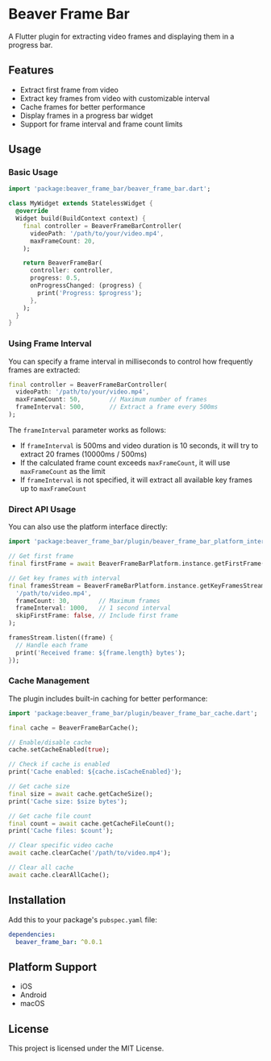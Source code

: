 # Beaver Frame Bar

A Flutter plugin for extracting video frames and displaying them in a progress bar.

## Features

- Extract first frame from video
- Extract key frames from video with customizable interval
- Cache frames for better performance
- Display frames in a progress bar widget
- Support for frame interval and frame count limits

## Usage

### Basic Usage

```dart
import 'package:beaver_frame_bar/beaver_frame_bar.dart';

class MyWidget extends StatelessWidget {
  @override
  Widget build(BuildContext context) {
    final controller = BeaverFrameBarController(
      videoPath: '/path/to/your/video.mp4',
      maxFrameCount: 20,
    );

    return BeaverFrameBar(
      controller: controller,
      progress: 0.5,
      onProgressChanged: (progress) {
        print('Progress: $progress');
      },
    );
  }
}
```

### Using Frame Interval

You can specify a frame interval in milliseconds to control how frequently frames are extracted:

```dart
final controller = BeaverFrameBarController(
  videoPath: '/path/to/your/video.mp4',
  maxFrameCount: 50,        // Maximum number of frames
  frameInterval: 500,       // Extract a frame every 500ms
);
```

The `frameInterval` parameter works as follows:
- If `frameInterval` is 500ms and video duration is 10 seconds, it will try to extract 20 frames (10000ms / 500ms)
- If the calculated frame count exceeds `maxFrameCount`, it will use `maxFrameCount` as the limit
- If `frameInterval` is not specified, it will extract all available key frames up to `maxFrameCount`

### Direct API Usage

You can also use the platform interface directly:

```dart
import 'package:beaver_frame_bar/plugin/beaver_frame_bar_platform_interface.dart';

// Get first frame
final firstFrame = await BeaverFrameBarPlatform.instance.getFirstFrame('/path/to/video.mp4');

// Get key frames with interval
final framesStream = BeaverFrameBarPlatform.instance.getKeyFramesStream(
  '/path/to/video.mp4',
  frameCount: 30,        // Maximum frames
  frameInterval: 1000,   // 1 second interval
  skipFirstFrame: false, // Include first frame
);

framesStream.listen((frame) {
  // Handle each frame
  print('Received frame: ${frame.length} bytes');
});
```

### Cache Management

The plugin includes built-in caching for better performance:

```dart
import 'package:beaver_frame_bar/plugin/beaver_frame_bar_cache.dart';

final cache = BeaverFrameBarCache();

// Enable/disable cache
cache.setCacheEnabled(true);

// Check if cache is enabled
print('Cache enabled: ${cache.isCacheEnabled}');

// Get cache size
final size = await cache.getCacheSize();
print('Cache size: $size bytes');

// Get cache file count
final count = await cache.getCacheFileCount();
print('Cache files: $count');

// Clear specific video cache
await cache.clearCache('/path/to/video.mp4');

// Clear all cache
await cache.clearAllCache();
```

## Installation

Add this to your package's `pubspec.yaml` file:

```yaml
dependencies:
  beaver_frame_bar: ^0.0.1
```

## Platform Support

- iOS
- Android
- macOS

## License

This project is licensed under the MIT License.

